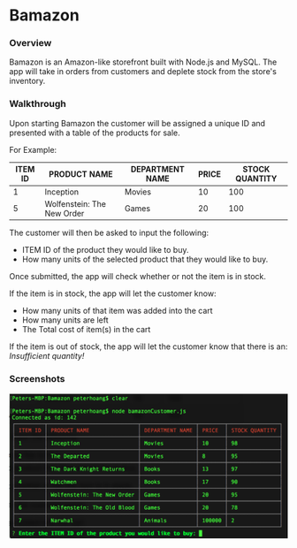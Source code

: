 # Bamazon

### Overview
Bamazon is an Amazon-like storefront built with Node.js and MySQL. The app will take in orders from customers and deplete stock from the store's inventory.

### Walkthrough
Upon starting Bamazon the customer will be assigned a unique ID and presented with a table of the products for sale.

For Example:

ITEM ID | PRODUCT NAME | DEPARTMENT NAME | PRICE | STOCK QUANTITY
---|---|---|---|---
 1 | Inception | Movies | 10 | 100 
 5 | Wolfenstein: The New Order | Games | 20 | 100

The customer will then be asked to input the following: 
- ITEM ID of the product they would like to buy.
- How many units of the selected product that they would like to buy. 

Once submitted, the app will check whether or not the item is in stock.

If the item is in stock, the app will let the customer know:
- How many units of that item was added into the cart
- How many units are left
- The Total cost of item(s) in the cart

If the item is out of stock, the app will let the customer know that there is an: *Insufficient quantity!* 

### Screenshots
![Product Table](https://github.com/hoangpeterd/Bamazon/blob/master/Screenshots/Screen%20Shot%202017-02-05%20at%2011.27.14%20PM.png?raw=true)
